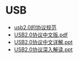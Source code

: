 # USB

* [usb2.0的协议规范](usb2.0.协议规范/readme.md)
* [USB2.0协议中文版.pdf](USB2.0协议中文版.pdf)
* [USB2.0协议中文详解.ppt](USB2.0协议中文详解.ppt)
* [USB2.0协议深入解读.ppt](USB2.0协议深入解读.ppt)